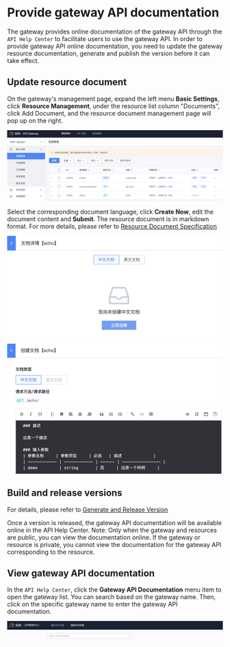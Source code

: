 # Provide gateway API documentation

The gateway provides online documentation of the gateway API through the `API Help Center` to facilitate users to use the gateway API.
In order to provide gateway API online documentation, you need to update the gateway resource documentation, generate and publish the version before it can take effect.

## Update resource document

On the gateway's management page, expand the left menu **Basic Settings**, click **Resource Management**, under the resource list column "Documents", click Add Document, and the resource document management page will pop up on the right.

![](../../assets/apigateway/howto/resource-doc-action.png)

Select the corresponding document language, click **Create Now**, edit the document content and **Submit**. The resource document is in markdown format. For more details, please refer to [Resource Document Specification](../reference/api-doc-specification.md)

![](../../assets/apigateway/howto/resource-doc-detail.png)

![](../../assets/apigateway/howto/resource-doc-create.png)

## Build and release versions

For details, please refer to [Generate and Release Version](./create-resource-version-and-release.md)

Once a version is released, the gateway API documentation will be available online in the API Help Center.
Note: Only when the gateway and resources are public, you can view the documentation online. If the gateway or resource is private, you cannot view the documentation for the gateway API corresponding to the resource.

## View gateway API documentation

In the `API Help Center`, click the **Gateway API Documentation** menu item to open the gateway list. You can search based on the gateway name. Then, click on the specific gateway name to enter the gateway API documentation.

![](../../assets/apigateway/howto/apigw-doc-search.png)